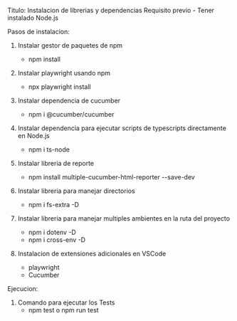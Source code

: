 Titulo: Instalacion de librerias y dependencias
Requisito previo
    - Tener instalado Node.js 

Pasos de instalacion: 
1. Instalar gestor de paquetes de npm 
    - npm install 

2. Instalar playwright usando npm
    - npx playwright install

3. Instalar dependencia de cucumber
    - npm i @cucumber/cucumber

4. Instalar dependencia para ejecutar scripts de typescripts directamente en Node.js
    - npm i ts-node 

5. Instalar libreria de reporte
    - npm install multiple-cucumber-html-reporter --save-dev

6. Instalar libreria para manejar directorios
    - npm i fs-extra -D

7. Instalar libreria para manejar multiples ambientes en la ruta del proyecto
    - npm i dotenv -D 
    - npm i cross-env -D

9. Instalacion de extensiones adicionales en VSCode
    - playwright
    - Cucumber


Ejecucion: 
1. Comando para ejecutar los Tests
    - npm test o npm run test